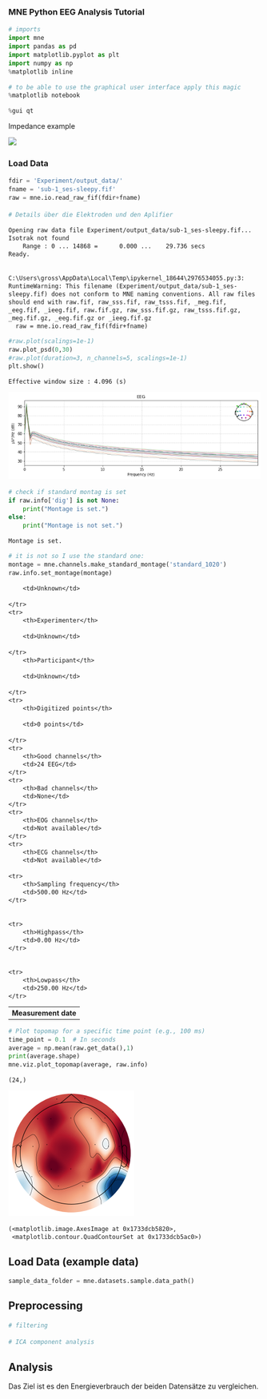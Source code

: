 ### MNE Python EEG Analysis Tutorial


```python
# imports 
import mne
import pandas as pd
import matplotlib.pyplot as plt
import numpy as np
%matplotlib inline
```


```python
# to be able to use the graphical user interface apply this magic
%matplotlib notebook
```


```python
%gui qt
```

Impedance example
<div>
<img src="attachment:grafik.png" width="500"/>
</div>

### Load Data


```python
fdir = 'Experiment/output_data/'
fname = 'sub-1_ses-sleepy.fif'
raw = mne.io.read_raw_fif(fdir+fname)

# Details über die Elektroden und den Aplifier

```

    Opening raw data file Experiment/output_data/sub-1_ses-sleepy.fif...
    Isotrak not found
        Range : 0 ... 14868 =      0.000 ...    29.736 secs
    Ready.
    

    C:\Users\gross\AppData\Local\Temp\ipykernel_18644\2976534055.py:3: RuntimeWarning: This filename (Experiment/output_data/sub-1_ses-sleepy.fif) does not conform to MNE naming conventions. All raw files should end with raw.fif, raw_sss.fif, raw_tsss.fif, _meg.fif, _eeg.fif, _ieeg.fif, raw.fif.gz, raw_sss.fif.gz, raw_tsss.fif.gz, _meg.fif.gz, _eeg.fif.gz or _ieeg.fif.gz
      raw = mne.io.read_raw_fif(fdir+fname)
    


```python
#raw.plot(scalings=1e-1)
raw.plot_psd(0,30)
#raw.plot(duration=3, n_channels=5, scalings=1e-1)
plt.show()
```

    Effective window size : 4.096 (s)
    


    
![png](output_7_1.png)
    



```python
# check if standard montag is set
if raw.info['dig'] is not None:
    print("Montage is set.")
else:
    print("Montage is not set.")
```

    Montage is set.
    


```python
# it is not so I use the standard one:
montage = mne.channels.make_standard_montage('standard_1020')
raw.info.set_montage(montage)
```




<table class="table table-hover table-striped table-sm table-responsive small">
    <tr>
        <th>Measurement date</th>

        <td>Unknown</td>

    </tr>
    <tr>
        <th>Experimenter</th>

        <td>Unknown</td>

    </tr>
        <th>Participant</th>

        <td>Unknown</td>

    </tr>
    <tr>
        <th>Digitized points</th>

        <td>0 points</td>

    </tr>
    <tr>
        <th>Good channels</th>
        <td>24 EEG</td>
    </tr>
    <tr>
        <th>Bad channels</th>
        <td>None</td>
    </tr>
    <tr>
        <th>EOG channels</th>
        <td>Not available</td>
    </tr>
    <tr>
        <th>ECG channels</th>
        <td>Not available</td>

    <tr>
        <th>Sampling frequency</th>
        <td>500.00 Hz</td>
    </tr>


    <tr>
        <th>Highpass</th>
        <td>0.00 Hz</td>
    </tr>


    <tr>
        <th>Lowpass</th>
        <td>250.00 Hz</td>
    </tr>


</table>




```python
# Plot topomap for a specific time point (e.g., 100 ms)
time_point = 0.1  # In seconds
average = np.mean(raw.get_data(),1)
print(average.shape)
mne.viz.plot_topomap(average, raw.info)
```

    (24,)
    


    
![png](output_10_1.png)
    





    (<matplotlib.image.AxesImage at 0x1733dcb5820>,
     <matplotlib.contour.QuadContourSet at 0x1733dcb5ac0>)



## Load Data (example data)


```python
sample_data_folder = mne.datasets.sample.data_path()
```

## Preprocessing


```python
# filtering 

# ICA component analysis 

```

## Analysis
Das Ziel ist es den Energieverbrauch der beiden Datensätze zu vergleichen. 

